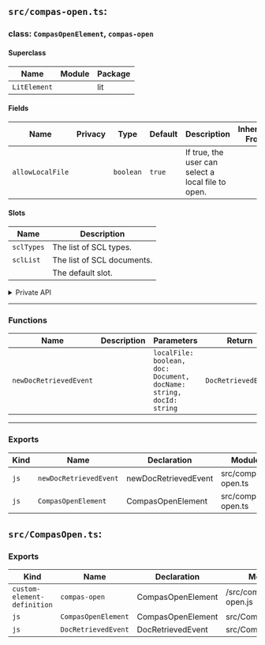 ## `src/compas-open.ts`:

### class: `CompasOpenElement`, `compas-open`

#### Superclass

| Name         | Module | Package |
| ------------ | ------ | ------- |
| `LitElement` |        | lit     |

#### Fields

| Name             | Privacy | Type      | Default | Description                                        | Inherited From |
| ---------------- | ------- | --------- | ------- | -------------------------------------------------- | -------------- |
| `allowLocalFile` |         | `boolean` | `true`  | If true, the user can select a local file to open. |                |

#### Slots

| Name       | Description                |
| ---------- | -------------------------- |
| `sclTypes` | The list of SCL types.     |
| `sclList`  | The list of SCL documents. |
|            | The default slot.          |

<details><summary>Private API</summary>

#### Fields

| Name        | Privacy | Type               | Default | Description             | Inherited From |
| ----------- | ------- | ------------------ | ------- | ----------------------- | -------------- |
| `sclFileUI` | private | `HTMLInputElement` |         | the file input element. |                |

#### Methods

| Name               | Privacy | Description                                                       | Parameters                                                                     | Return           | Inherited From |
| ------------------ | ------- | ----------------------------------------------------------------- | ------------------------------------------------------------------------------ | ---------------- | -------------- |
| `getSclFile`       | private | parses selected SCL document and triggers a "doc-retrieved" event | `fileObj: {
    isLocal: boolean;
    evt: Event;
    docId?: string;
  }` | `Promise<void>`  |                |
| `renderFileSelect` | private | renders the file selector                                         |                                                                                | `TemplateResult` |                |

</details>

<hr/>

### Functions

| Name                   | Description | Parameters                                                          | Return              |
| ---------------------- | ----------- | ------------------------------------------------------------------- | ------------------- |
| `newDocRetrievedEvent` |             | `localFile: boolean, doc: Document, docName: string, docId: string` | `DocRetrievedEvent` |

<hr/>

### Exports

| Kind | Name                   | Declaration          | Module             | Package |
| ---- | ---------------------- | -------------------- | ------------------ | ------- |
| `js` | `newDocRetrievedEvent` | newDocRetrievedEvent | src/compas-open.ts |         |
| `js` | `CompasOpenElement`    | CompasOpenElement    | src/compas-open.ts |         |

## `src/CompasOpen.ts`:

### Exports

| Kind                        | Name                | Declaration       | Module              | Package |
| --------------------------- | ------------------- | ----------------- | ------------------- | ------- |
| `custom-element-definition` | `compas-open`       | CompasOpenElement | /src/compas-open.js |         |
| `js`                        | `CompasOpenElement` | CompasOpenElement | src/CompasOpen.ts   |         |
| `js`                        | `DocRetrievedEvent` | DocRetrievedEvent | src/CompasOpen.ts   |         |
